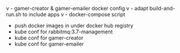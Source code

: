 v - gamer-creator & gamer-emailer docker config
v - adapt build-and-run.sh to include apps
v - docker-compose script
- push docker images in under docker hub registry
- kube conf for rabbitmq:3.7-management
- kube conf for gamer-creator
- kube conf for gamer-emailer